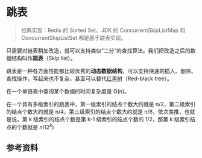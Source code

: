 # 跳表

> 经典实现：Redis 的 Sorted Set、JDK 的 ConcurrentSkipListMap 和 ConcurrentSkipListSet 都是基于跳表实现。

只需要对链表稍加改造，就可以支持类似“二分”的查找算法。我们把改造之后的数据结构叫作**跳表**（Skip list）。

跳表是一种各方面性能都比较优秀的**动态数据结构**，可以支持快速的插入、删除、查找操作，写起来也不复杂，甚至可以替代[红黑树](https://zh.wikipedia.org/wiki/红黑树)（Red-black tree）。

在一个单链表中查询某个数据的时间复杂度是 O(n)。

在一个具有多级索引的跳表中，第一级索引的结点个数大约就是 n/2，第二级索引的结点个数大约就是 n/4，第三级索引的结点个数大约就是 n/8，依次类推，也就是说，第 k 级索引的结点个数是第 k-1 级索引的结点个数的 1/2，那第 k 级索引结点的个数就是 $n/(2^k)$ 

## 参考资料
